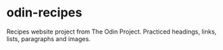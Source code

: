# odin-recipes
Recipes website project from The Odin Project.
Practiced headings, links, lists, paragraphs and images. 